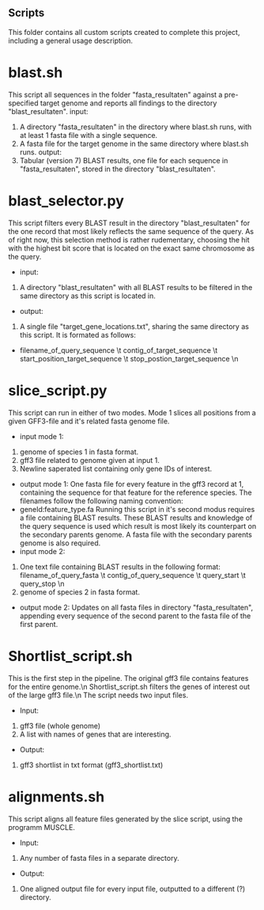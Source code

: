 ## Scripts
This folder contains all custom scripts created to complete this project, including a general usage description. 

# blast.sh
This script all sequences in the folder "fasta_resultaten" against a pre-specified target genome and reports all findings to the directory "blast_resultaten". 
input: 
1. A directory "fasta_resultaten" in the directory where blast.sh runs, with at least 1 fasta file with a single sequence. 
2. A fasta file for the target genome in the same directory where blast.sh runs. 
output:
1. Tabular (version 7) BLAST results, one file for each sequence in "fasta_resultaten", stored in the directory "blast_resultaten".

# blast_selector.py
This script filters every BLAST result in the directory "blast_resultaten" for the one record that most likely reflects the same sequence of the query. As of right now, this selection method is rather rudementary, choosing the hit with the highest bit score that is located on the exact same chromosome as the query. 
- input: 
1. A directory "blast_resultaten" with all BLAST results to be filtered in the same directory as this script is located in. 
- output:
1. A single file "target_gene_locations.txt", sharing the same directory as this script. It is formated as follows:
- filename_of_query_sequence \t contig_of_target_sequence \t start_position_target_sequence \t stop_postion_target_sequence \n

# slice_script.py
This script can run in either of two modes. Mode 1 slices all positions from a given GFF3-file and it's related fasta genome file. 
- input mode 1:
1. genome of species 1 in fasta format.
2. gff3 file related to genome given at input 1.
3. Newline saperated list containing only gene IDs of interest. 
- output mode 1:
One fasta file for every feature in the gff3 record at 1, containing the sequence for that feature for the reference species. The filenames follow the following naming convention:
- geneId:feature_type.fa
Running this script in it's second modus requires a file containing BLAST results. These BLAST results and knowledge of the query sequence is used which result is most likely its counterpart on the secondary parents genome. A fasta file with the secondary parents genome is also required.
- input mode 2:
1. One text file containing BLAST results in the following format:
filename_of_query_fasta \t contig_of_query_sequence \t query_start \t query_stop \n
2. genome of species 2 in fasta format. 
- output mode 2:
Updates on all fasta files in directory "fasta_resultaten", appending every sequence of the second parent to the fasta file of the first parent. 

# Shortlist_script.sh
This is the first step in the pipeline. The original gff3 file contains features for the entire genome.\n 
Shortlist_script.sh filters the genes of interest out of the large gff3 file.\n
The script needs two input files.
- Input:
1. gff3 file (whole genome)
2. A list with names of genes that are interesting.
- Output:
1. gff3 shortlist in txt format (gff3_shortlist.txt)

# alignments.sh
This script aligns all feature files generated by the slice script, using the programm MUSCLE.
- Input:
1. Any number of fasta files in a separate directory.
- Output:
1. One aligned output file for every input file, outputted to a different (?) directory. 



